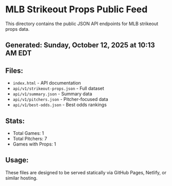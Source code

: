 # MLB Strikeout Props Public Feed

This directory contains the public JSON API endpoints for MLB strikeout props data.

## Generated: Sunday, October 12, 2025 at 10:13 AM EDT

## Files:
- `index.html` - API documentation
- `api/v1/strikeout-props.json` - Full dataset
- `api/v1/summary.json` - Summary data
- `api/v1/pitchers.json` - Pitcher-focused data  
- `api/v1/best-odds.json` - Best odds rankings

## Stats:
- Total Games: 1
- Total Pitchers: 7
- Games with Props: 1

## Usage:
These files are designed to be served statically via GitHub Pages, Netlify, or similar hosting.
